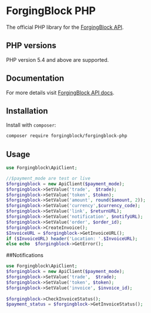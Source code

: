# ForgingBlock PHP
The official PHP library for the [ForgingBlock API](https://api.forgingblock.io/docs/).

## PHP versions
PHP  version 5.4 and above are supported.

## Documentation
For more details visit [ForgingBlock API docs](https://api.forgingblock.io/docs/).

## Installation

Install with ``composer``:
``` sh
composer require forgingblock/forgingblock-php
```

## Usage
``` php
use Forgingblock\ApiClient;

//$payment_mode are test or live
$forgingblock = new ApiClient($payment_mode);
$forgingblock->SetValue('trade',  $trade);
$forgingblock->SetValue('token', $token);
$forgingblock->SetValue('amount', round($amount, 2));								
$forgingblock->SetValue('currency',$currency_code);		
$forgingblock->SetValue('link', $returnURL);
$forgingblock->SetValue('notification', $notifyURL);
$forgingblock->SetValue('order', $order_id);
$forgingblock->CreateInvoice();				
$InvoiceURL = $forgingblock->GetInvoiceURL();
if ($InvoiceURL) header('Location: '.$InvoiceURL);
else echo  $forgingblock->GetError();
```
##Notifications
``` php
use Forgingblock\ApiClient;
$forgingblock = new ApiClient($payment_mode);
$forgingblock->SetValue('trade',  $trade);
$forgingblock->SetValue('token', $token);
$forgingblock->SetValue('invoice', $invoice_id);		
		
$forgingblock->CheckInvoiceStatus();
$payment_status = $forgingblock->GetInvoiceStatus();
